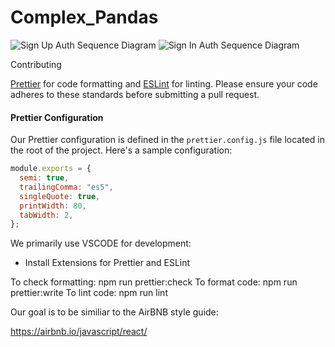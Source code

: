 # Complex_Pandas

![Sign Up Auth Sequence Diagram](https://github.com/SahilGoel05/COMPLEX_PANDAS/assets/65931611/422b4072-13cf-407e-8815-89ee700c951c)
![Sign In Auth Sequence Diagram](https://github.com/SahilGoel05/COMPLEX_PANDAS/assets/65931611/b5fe2364-c883-496f-85d3-f72608dcd0f8)


Contributing

 [Prettier](https://prettier.io/) for code formatting and [ESLint](https://eslint.org/) for linting. Please ensure your code adheres to these standards before submitting a pull request.

#### Prettier Configuration

Our Prettier configuration is defined in the `prettier.config.js` file located in the root of the project. Here's a sample configuration:

```javascript
module.exports = {
  semi: true,
  trailingComma: "es5",
  singleQuote: true,
  printWidth: 80,
  tabWidth: 2,
};

```

We primarily use VSCODE for development:

- Install Extensions for Prettier and ESLint


To check formatting: npm run prettier:check
To format code: npm run prettier:write
To lint code: npm run lint

Our goal is to be similiar to the AirBNB style guide:

https://airbnb.io/javascript/react/
